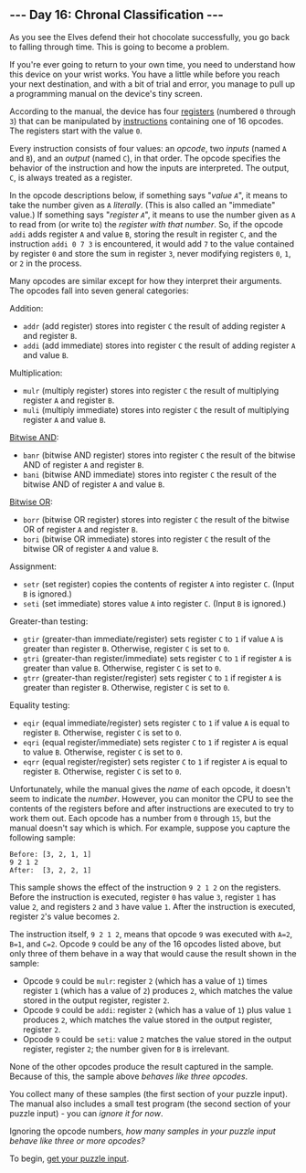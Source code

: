\--- Day 16: Chronal Classification ---
---------------------------------------

As you see the Elves defend their hot chocolate successfully, you go
back to falling through time. This is going to become a problem.

If you're ever going to return to your own time, you need to understand
how this device on your wrist works. You have a little while before you
reach your next destination, and with a bit of trial and error, you
manage to pull up a programming manual on the device's tiny screen.

According to the manual, the device has four
[registers](https://en.wikipedia.org/wiki/Hardware_register) (numbered
`0` through `3`) that can be manipulated by
[instructions](https://en.wikipedia.org/wiki/Instruction_set_architecture#Instructions)
containing one of 16 opcodes. The registers start with the value `0`.

Every instruction consists of four values: an _opcode_, two _inputs_
(named `A` and `B`), and an _output_ (named `C`), in that order. The
opcode specifies the behavior of the instruction and how the inputs are
interpreted. The output, `C`, is always treated as a register.

In the opcode descriptions below, if something says "_value `A`_", it
means to take the number given as `A` _literally_. (This is also called
an "immediate" value.) If something says "_register `A`_", it means to
use the number given as `A` to read from (or write to) the _register
with that number_. So, if the opcode `addi` adds register `A` and value
`B`, storing the result in register `C`, and the instruction `addi 0 7
3` is encountered, it would add `7` to the value contained by register
`0` and store the sum in register `3`, never modifying registers `0`,
`1`, or `2` in the process.

Many opcodes are similar except for how they interpret their arguments.
The opcodes fall into seven general categories:

Addition:

*   `addr` (add register) stores into register `C` the result of adding
    register `A` and register `B`.
*   `addi` (add immediate) stores into register `C` the result of adding
    register `A` and value `B`.

Multiplication:

*   `mulr` (multiply register) stores into register `C` the result of
    multiplying register `A` and register `B`.
*   `muli` (multiply immediate) stores into register `C` the result of
    multiplying register `A` and value `B`.

[Bitwise AND](https://en.wikipedia.org/wiki/Bitwise_AND):

*   `banr` (bitwise AND register) stores into register `C` the result of
    the bitwise AND of register `A` and register `B`.
*   `bani` (bitwise AND immediate) stores into register `C` the result
    of the bitwise AND of register `A` and value `B`.

[Bitwise OR](https://en.wikipedia.org/wiki/Bitwise_OR):

*   `borr` (bitwise OR register) stores into register `C` the result of
    the bitwise OR of register `A` and register `B`.
*   `bori` (bitwise OR immediate) stores into register `C` the result of
    the bitwise OR of register `A` and value `B`.

Assignment:

*   `setr` (set register) copies the contents of register `A` into
    register `C`. (Input `B` is ignored.)
*   `seti` (set immediate) stores value `A` into register `C`. (Input
    `B` is ignored.)

Greater-than testing:

*   `gtir` (greater-than immediate/register) sets register `C` to `1` if
    value `A` is greater than register `B`. Otherwise, register `C` is
    set to `0`.
*   `gtri` (greater-than register/immediate) sets register `C` to `1` if
    register `A` is greater than value `B`. Otherwise, register `C` is
    set to `0`.
*   `gtrr` (greater-than register/register) sets register `C` to `1` if
    register `A` is greater than register `B`. Otherwise, register `C`
    is set to `0`.

Equality testing:

*   `eqir` (equal immediate/register) sets register `C` to `1` if value
    `A` is equal to register `B`. Otherwise, register `C` is set to `0`.
*   `eqri` (equal register/immediate) sets register `C` to `1` if
    register `A` is equal to value `B`. Otherwise, register `C` is set
    to `0`.
*   `eqrr` (equal register/register) sets register `C` to `1` if
    register `A` is equal to register `B`. Otherwise, register `C` is
    set to `0`.

Unfortunately, while the manual gives the _name_ of each opcode, it
doesn't seem to indicate the _number_. However, you can monitor the CPU
to see the contents of the registers before and after instructions are
executed to try to work them out. Each opcode has a number from `0`
through `15`, but the manual doesn't say which is which. For example,
suppose you capture the following sample:

    Before: [3, 2, 1, 1]
    9 2 1 2
    After:  [3, 2, 2, 1]
    

This sample shows the effect of the instruction `9 2 1 2` on the
registers. Before the instruction is executed, register `0` has value
`3`, register `1` has value `2`, and registers `2` and `3` have value
`1`. After the instruction is executed, register `2`'s value becomes
`2`.

The instruction itself, `9 2 1 2`, means that opcode `9` was executed
with `A=2`, `B=1`, and `C=2`. Opcode `9` could be any of the 16 opcodes
listed above, but only three of them behave in a way that would cause
the result shown in the sample:

*   Opcode `9` could be `mulr`: register `2` (which has a value of `1`)
    times register `1` (which has a value of `2`) produces `2`, which
    matches the value stored in the output register, register `2`.
*   Opcode `9` could be `addi`: register `2` (which has a value of `1`)
    plus value `1` produces `2`, which matches the value stored in the
    output register, register `2`.
*   Opcode `9` could be `seti`: value `2` matches the value stored in
    the output register, register `2`; the number given for `B` is
    irrelevant.

None of the other opcodes produce the result captured in the sample.
Because of this, the sample above _behaves like three opcodes_.

You collect many of these samples (the first section of your puzzle
input). The manual also includes a small test program (the second
section of your puzzle input) - you can _ignore it for now_.

Ignoring the opcode numbers, _how many samples in your puzzle input
behave like three or more opcodes?_

To begin, [get your puzzle input](16/input).
